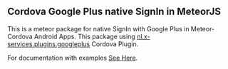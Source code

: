 Cordova Google Plus native SignIn in MeteorJS
-----------------------------
This is a meteor package for native SignIn with Google Plus in Meteor-Cordova Android Apps. 
This package using [nl.x-services.plugins.googleplus](http://plugins.cordova.io/#/package/nl.x-services.plugins.googleplus) Cordova Plugin.

For documentation with examples [See Here](https://github.com/sujith3g/meteor-g-plus).
